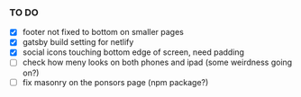 

### TO DO

- [x] footer not fixed to bottom on smaller pages
- [x] gatsby build setting for netlify
- [x] social icons touching bottom edge of screen, need padding
- [ ] check how meny looks on both phones and ipad (some weirdness going on?)
- [ ] fix masonry on the ponsors page (npm package?)